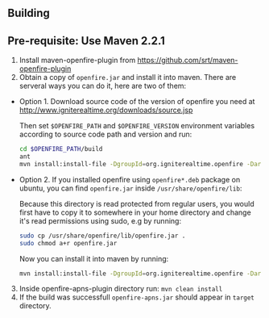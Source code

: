 Building
---
Pre-requisite: Use Maven 2.2.1
---
1. Install maven-openfire-plugin from https://github.com/srt/maven-openfire-plugin
2. Obtain a copy of `openfire.jar` and install it into maven. There are serveral ways you can do it, here are two of them:
  * Option 1. Download source code of the version of openfire you need at http://www.igniterealtime.org/downloads/source.jsp

    Then set `$OPENFIRE_PATH` and `$OPENFIRE_VERSION` environment variables according to source code path and version and run:
    ```bash
    cd $OPENFIRE_PATH/build
    ant
    mvn install:install-file -DgroupId=org.igniterealtime.openfire -DartifactId=openfire -Dversion=$OPENFIRE_VERSION -Dpackaging=jar -DgeneratePom=true -Dfile=$OPENFIRE_PATH/target/openfire/lib/openfire.jar
    ```
  * Option 2. If you installed openfire using `openfire*.deb` package on ubuntu, you can find `openfire.jar` inside `/usr/share/openfire/lib`:

    Because this directory is read protected from regular users, you would first have to copy it to somewhere in your home directory and change it's read permissions using sudo, e.g by running:

    ```bash
    sudo cp /usr/share/openfire/lib/openfire.jar .
    sudo chmod a+r openfire.jar
    ```
    
    Now you can install it into maven by running:
    
    ```bash
    mvn install:install-file -DgroupId=org.igniterealtime.openfire -DartifactId=openfire -Dversion=$OPENFIRE_VERSION -Dpackaging=jar -DgeneratePom=true -Dfile=openfire.jar
    ```
3. Inside openfire-apns-plugin directory run: `mvn clean install`
4. If the build was successfull `openfire-apns.jar` should appear in `target` directory.
